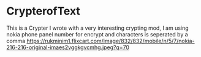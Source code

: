 # CrypterofText
This is a Crypter I wrote with a very interesting crypting mod, I am using nokia phone panel number for encrypt and characters is seperated by a comma
https://rukminim1.flixcart.com/image/832/832/mobile/n/5/7/nokia-216-216-original-imaes2vggkgvcmhg.jpeg?q=70
